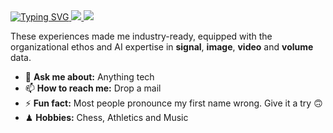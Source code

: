 <a href="https://github.com/vidulavk">
    <img src="https://readme-typing-svg.demolab.com?font=Georgia&size=18&duration=2000&pause=500&multiline=true&width=500&height=80&lines=Vidula+VK;Machine+learning+%7C+Deep+Learning" alt="Typing SVG" />
</a>
<a href="https://www.linkedin.com/in/vidula-vk-296a3324b/">
    <img src="https://img.shields.io/badge/-Linkedin-blue?style=flat&logo=linkedin">
</a>

<a href="mailto:vidula.sastra@gmail.com">
    <img src="https://img.shields.io/badge/-Email-red?style=flat&logo=gmail&logoColor=white">
</a>











These experiences made me industry-ready, equipped with the organizational ethos and AI expertise in **signal**, **image**, **video** and **volume** data.



- 💬 **Ask me about:** Anything tech
- 📫 **How to reach me:** Drop a mail
- ⚡ **Fun fact:** Most people pronounce my first name wrong. Give it a try 🙃
- ♟ **Hobbies:** Chess, Athletics and Music
